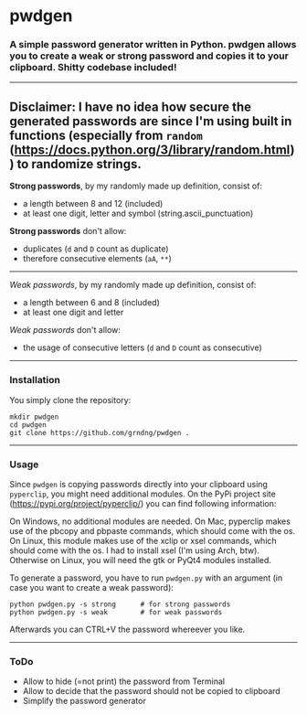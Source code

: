 # pwdgen

### A simple password generator written in Python. pwdgen allows you to create a weak or strong password and copies it to your clipboard. Shitty codebase included!
---
Disclaimer: I have no idea how secure the generated passwords are since I'm using built in functions (especially from `random` (https://docs.python.org/3/library/random.html)) to randomize strings.
---

**Strong passwords**, by my randomly made up definition, consist of:
* a length between 8 and 12 (included)
* at least one digit, letter and symbol (string.ascii_punctuation)

**Strong passwords** don't allow:
* duplicates (`d` and `D` count as duplicate)
* therefore consecutive elements (`aA`, `**`)

---
*Weak passwords*, by my randomly made up definition, consist of:
* a length between 6 and 8 (included)
* at least one digit and letter

*Weak passwords* don't allow:
* the usage of consecutive letters (`d` and `D` count as consecutive)

---
### Installation
You simply clone the repository:
```shell
mkdir pwdgen
cd pwdgen
git clone https://github.com/grndng/pwdgen .
```

---
### Usage
Since `pwdgen` is copying passwords directly into your clipboard using `pyperclip`, you might need additional modules. On the PyPi project site (https://pypi.org/project/pyperclip/) you can find following information:

On Windows, no additional modules are needed.
On Mac, pyperclip makes use of the pbcopy and pbpaste commands, which should come with the os.
On Linux, this module makes use of the xclip or xsel commands, which should come with the os. I had to install xsel (I'm using Arch, btw).
Otherwise on Linux, you will need the gtk or PyQt4 modules installed.

To generate a password, you have to run `pwdgen.py` with an argument (in case you want to create a weak password):
```shell
python pwdgen.py -s strong      # for strong passwords
python pwdgen.py -s weak        # for weak passwords
```

Afterwards you can CTRL+V the password whereever you like.

---
### ToDo
* Allow to hide (=not print) the password from Terminal
* Allow to decide that the password should not be copied to clipboard
* Simplify the password generator